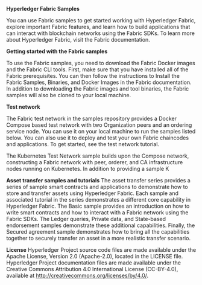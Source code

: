 **Hyperledger Fabric Samples**


You can use Fabric samples to get started working with Hyperledger Fabric, explore important Fabric features, and learn how to build applications that can interact with blockchain networks using the Fabric SDKs. To learn more about Hyperledger Fabric, visit the Fabric documentation.

**Getting started with the Fabric samples**

To use the Fabric samples, you need to download the Fabric Docker images and the Fabric CLI tools. First, make sure that you have installed all of the Fabric prerequisites. You can then follow the instructions to Install the Fabric Samples, Binaries, and Docker Images in the Fabric documentation. In addition to downloading the Fabric images and tool binaries, the Fabric samples will also be cloned to your local machine.

**Test network**

The Fabric test network in the samples repository provides a Docker Compose based test network with two Organization peers and an ordering service node. You can use it on your local machine to run the samples listed below. You can also use it to deploy and test your own Fabric chaincodes and applications. To get started, see the test network tutorial.

The Kubernetes Test Network sample builds upon the Compose network, constructing a Fabric network with peer, orderer, and CA infrastructure nodes running on Kubernetes. In addition to providing a sample K

**Asset transfer samples and tutorials**
The asset transfer series provides a series of sample smart contracts and applications to demonstrate how to store and transfer assets using Hyperledger Fabric. Each sample and associated tutorial in the series demonstrates a different core capability in Hyperledger Fabric. The Basic sample provides an introduction on how to write smart contracts and how to interact with a Fabric network using the Fabric SDKs. The Ledger queries, Private data, and State-based endorsement samples demonstrate these additional capabilities. Finally, the Secured agreement sample demonstrates how to bring all the capabilities together to securely transfer an asset in a more realistic transfer scenario.

**License**
Hyperledger Project source code files are made available under the Apache License, Version 2.0 (Apache-2.0), located in the LICENSE file. Hyperledger Project documentation files are made available under the Creative Commons Attribution 4.0 International License (CC-BY-4.0), available at http://creativecommons.org/licenses/by/4.0/.
